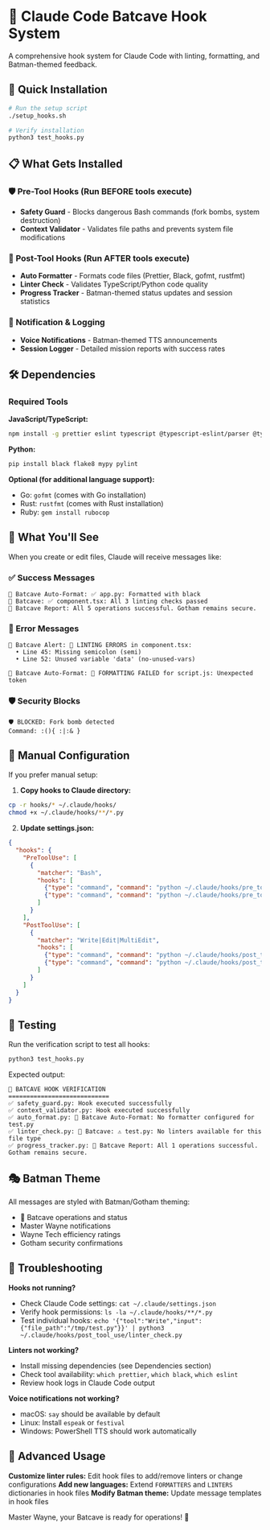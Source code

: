 # 🦇 Claude Code Batcave Hook System

A comprehensive hook system for Claude Code with linting, formatting, and Batman-themed feedback.

## 🚀 Quick Installation

```bash
# Run the setup script
./setup_hooks.sh

# Verify installation
python3 test_hooks.py
```

## 📋 What Gets Installed

### 🛡️ Pre-Tool Hooks (Run BEFORE tools execute)
- **Safety Guard** - Blocks dangerous Bash commands (fork bombs, system destruction)
- **Context Validator** - Validates file paths and prevents system file modifications

### 🔧 Post-Tool Hooks (Run AFTER tools execute)
- **Auto Formatter** - Formats code files (Prettier, Black, gofmt, rustfmt)
- **Linter Check** - Validates TypeScript/Python code quality
- **Progress Tracker** - Batman-themed status updates and session statistics

### 🔔 Notification & Logging
- **Voice Notifications** - Batman-themed TTS announcements
- **Session Logger** - Detailed mission reports with success rates

## 🛠️ Dependencies

### Required Tools

**JavaScript/TypeScript:**
```bash
npm install -g prettier eslint typescript @typescript-eslint/parser @typescript-eslint/eslint-plugin
```

**Python:**
```bash
pip install black flake8 mypy pylint
```

**Optional (for additional language support):**
- Go: `gofmt` (comes with Go installation)
- Rust: `rustfmt` (comes with Rust installation)  
- Ruby: `gem install rubocop`

## 🎯 What You'll See

When you create or edit files, Claude will receive messages like:

### ✅ Success Messages
```
🦇 Batcave Auto-Format: ✅ app.py: Formatted with black
🦇 Batcave: ✅ component.tsx: All 3 linting checks passed
🦇 Batcave Report: All 5 operations successful. Gotham remains secure.
```

### 🚨 Error Messages
```
🦇 Batcave Alert: 🚨 LINTING ERRORS in component.tsx:
  • Line 45: Missing semicolon (semi)
  • Line 52: Unused variable 'data' (no-unused-vars)

🦇 Batcave Auto-Format: 🚨 FORMATTING FAILED for script.js: Unexpected token
```

### 🛡️ Security Blocks
```
🛡️ BLOCKED: Fork bomb detected
Command: :(){ :|:& }
```

## 🔧 Manual Configuration

If you prefer manual setup:

1. **Copy hooks to Claude directory:**
```bash
cp -r hooks/* ~/.claude/hooks/
chmod +x ~/.claude/hooks/**/*.py
```

2. **Update settings.json:**
```json
{
  "hooks": {
    "PreToolUse": [
      {
        "matcher": "Bash",
        "hooks": [
          {"type": "command", "command": "python ~/.claude/hooks/pre_tool_use/safety_guard.py"},
          {"type": "command", "command": "python ~/.claude/hooks/pre_tool_use/context_validator.py"}
        ]
      }
    ],
    "PostToolUse": [
      {
        "matcher": "Write|Edit|MultiEdit",
        "hooks": [
          {"type": "command", "command": "python ~/.claude/hooks/post_tool_use/auto_format.py"},
          {"type": "command", "command": "python ~/.claude/hooks/post_tool_use/linter_check.py"}
        ]
      }
    ]
  }
}
```

## 🧪 Testing

Run the verification script to test all hooks:
```bash
python3 test_hooks.py
```

Expected output:
```
🦇 BATCAVE HOOK VERIFICATION
============================
✅ safety_guard.py: Hook executed successfully
✅ context_validator.py: Hook executed successfully
✅ auto_format.py: 🦇 Batcave Auto-Format: No formatter configured for test.py
✅ linter_check.py: 🦇 Batcave: ⚠️ test.py: No linters available for this file type
✅ progress_tracker.py: 🦇 Batcave Report: All 1 operations successful. Gotham remains secure.
```

## 🎭 Batman Theme

All messages are styled with Batman/Gotham theming:
- 🦇 Batcave operations and status
- Master Wayne notifications
- Wayne Tech efficiency ratings  
- Gotham security confirmations

## 🔧 Troubleshooting

**Hooks not running?**
- Check Claude Code settings: `cat ~/.claude/settings.json`
- Verify hook permissions: `ls -la ~/.claude/hooks/**/*.py`
- Test individual hooks: `echo '{"tool":"Write","input":{"file_path":"/tmp/test.py"}}' | python3 ~/.claude/hooks/post_tool_use/linter_check.py`

**Linters not working?**
- Install missing dependencies (see Dependencies section)
- Check tool availability: `which prettier`, `which black`, `which eslint`
- Review hook logs in Claude Code output

**Voice notifications not working?**
- macOS: `say` should be available by default
- Linux: Install `espeak` or `festival`
- Windows: PowerShell TTS should work automatically

## 🚀 Advanced Usage

**Customize linter rules:** Edit hook files to add/remove linters or change configurations
**Add new languages:** Extend `FORMATTERS` and `LINTERS` dictionaries in hook files
**Modify Batman theme:** Update message templates in hook files

Master Wayne, your Batcave is ready for operations! 🦇